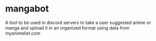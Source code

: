 # mangabot
A tool to be used in discord servers to take a user suggested anime or manga and upload it in an organized format using data from myanimelist.com
